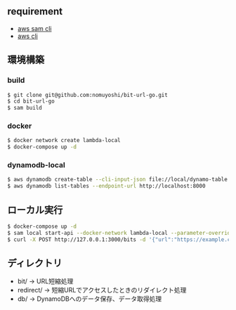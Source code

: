 ## requirement

- [aws sam cli](https://docs.aws.amazon.com/ja_jp/serverless-application-model/latest/developerguide/serverless-sam-cli-install.html)
- [aws cli](https://docs.aws.amazon.com/ja_jp/streams/latest/dev/kinesis-tutorial-cli-installation.html)

## 環境構築

### build
```bash
$ git clone git@github.com:nomuyoshi/bit-url-go.git
$ cd bit-url-go
$ sam build
```

### docker
```bash
$ docker network create lambda-local
$ docker-compose up -d
```

### dynamodb-local

```bash
$ aws dynamodb create-table --cli-input-json file://local/dynamo-table.json --endpoint-url http://localhost:8000
$ aws dynamodb list-tables --endpoint-url http://localhost:8000
```

## ローカル実行

```bash
$ docker-compose up -d
$ sam local start-api --docker-network lambda-local --parameter-overrides='Salt="bit-url-local" BaseUrl="http://localhost:3000/"'
$ curl -X POST http://127.0.0.1:3000/bits -d '{"url":"https://example.com"}'
```

## ディレクトリ

- bit/ -> URL短縮処理
- redirect/ -> 短縮URLでアクセスしたときのリダイレクト処理
- db/ -> DynamoDBへのデータ保存、データ取得処理
